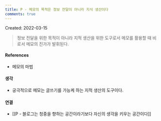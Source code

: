 ```yaml
---
title: P - 메모의 목적은 정보 전달이 아니라 지식 생산이다
comments: true
---
```


Created: 2022-03-15

>정보 전달을 위한 목적이 아니라 지적 생산을 위한 도구로서 메모를 활용할 때 비로서 메모의 진가가 발휘된다.

#### References
- 메모의 마법

#### 생각
- 궁극적으로 메모는 글쓰기를 가능케 하는 지적 생산의 도구이다.

#### 연결
- [[P - 블로그는 청중을 향하는 공간이라기보다 자신의 생각을 키우는 공간이다]]